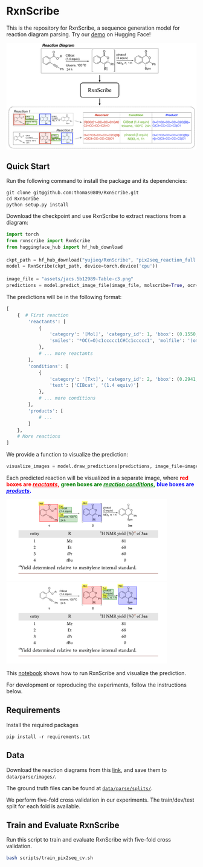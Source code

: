 # RxnScribe 

This is the repository for RxnScribe, a sequence generation model for reaction diagram parsing.
Try our [demo](https://huggingface.co/spaces/yujieq/RxnScribe) on Hugging Face!

![](assets/model.png)

## Quick Start
Run the following command to install the package and its dependencies:
```
git clone git@github.com:thomas0809/RxnScribe.git
cd RxnScribe
python setup.py install
```

Download the checkpoint and use RxnScribe to extract reactions from a diagram:
```python
import torch
from rxnscribe import RxnScribe
from huggingface_hub import hf_hub_download

ckpt_path = hf_hub_download("yujieq/RxnScribe", "pix2seq_reaction_full.ckpt")
model = RxnScribe(ckpt_path, device=torch.device('cpu'))

image_file = "assets/jacs.5b12989-Table-c3.png"
predictions = model.predict_image_file(image_file, molscribe=True, ocr=True)
```
The predictions will be in the following format:
```python
[
    {  # First reaction
        'reactants': [
            {
                'category': '[Mol]', 'category_id': 1, 'bbox': (0.1550, 0.0246, 0.2851, 0.2614),
                'smiles': '*OC(=O)c1ccccc1C#Cc1ccccc1', 'molfile': '(omitted)' 
            }, 
            # ... more reactants 
        ],
        'conditions': [
            {
                'category': '[Txt]', 'category_id': 2, 'bbox': (0.2941, 0.0641, 0.3811, 0.1450),
                'text': ['CIBcat', '(1.4 equiv)']
            }, 
            # ... more conditions
        ],
        'products': [ 
            # ...
        ]
    },
    # More reactions
]
```
We provide a function to visualize the prediction:
```python
visualize_images = model.draw_predictions(predictions, image_file=image_file)
```
Each predicted reaction will be visualized in a separate image, where 
<b style="color:red">red boxes are <i><u style="color:red">reactants</u></i>,</b>
<b style="color:green">green boxes are <i><u style="color:green">reaction conditions</u></i>,</b>
<b style="color:blue">blue boxes are <i><u style="color:blue">products</u></i>.</b>

<img src="assets/output/output0.png" width="425"/> <img src="assets/output/output1.png" width="425"/> 

This [notebook](notebook/predict.ipynb) shows how to run RxnScribe and visualize the prediction.

For development or reproducing the experiments, follow the instructions below.

## Requirements
Install the required packages
```
pip install -r requirements.txt
```

## Data
Download the reaction diagrams from this [link](https://www.dropbox.com/s/4y04awefvpn9tbc/images.zip?dl=0), 
and save them to `data/parse/images/`.

The ground truth files can be found at [`data/parse/splits/`](data/parse/splits/).

We perform five-fold cross validation in our experiments. The train/dev/test split for each fold is available.

## Train and Evaluate RxnScribe
Run this script to train and evaluate RxnScribe with five-fold cross validation.
```bash
bash scripts/train_pix2seq_cv.sh
```

